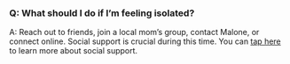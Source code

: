 ### Q: What should I do if I’m feeling isolated? 

A: Reach out to friends, join a local mom’s group, contact Malone, or connect online. Social support is crucial during this time. You can [tap here](?tab=modules&module=social-support) to learn more about social support.

